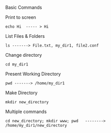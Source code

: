 Basic Commands

Print to screen

    echo Hi  ----- > Hi

List Files & Folders

    ls -------> File.txt, my_dir1, file2.conf

Change directory

    cd my_dir1

Present Working Directory

    pwd -------> /home/my_dir1

Make Directory

    mkdir new_directory

Multiple commands

    cd new_directory; mkdir www; pwd   --------> /home/my_dir1/new_directory

